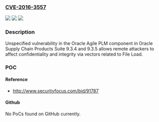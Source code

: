 ### [CVE-2016-3557](https://cve.mitre.org/cgi-bin/cvename.cgi?name=CVE-2016-3557)
![](https://img.shields.io/static/v1?label=Product&message=n%2Fa&color=blue)
![](https://img.shields.io/static/v1?label=Version&message=n%2Fa&color=blue)
![](https://img.shields.io/static/v1?label=Vulnerability&message=n%2Fa&color=brighgreen)

### Description

Unspecified vulnerability in the Oracle Agile PLM component in Oracle Supply Chain Products Suite 9.3.4 and 9.3.5 allows remote attackers to affect confidentiality and integrity via vectors related to File Load.

### POC

#### Reference
- http://www.securityfocus.com/bid/91787

#### Github
No PoCs found on GitHub currently.

